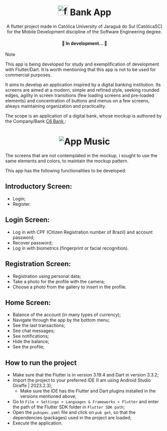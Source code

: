 <h1 align="center">
<img width="32" height="32" src="https://img.icons8.com/color/48/flutter.png" alt="flutter"/> Bank App
</h1>

<p align="center"> A flutter project made in Católica University of Jaraguá do Sul (CatólicaSC) for the Mobile Development discipline of the Software Engineering degree.</p>

<h4 align="center"> 
	🚧 In development... 🚧
</h4>

> [!NOTE]
>This app is being developed for study and exemplification of development with Flutter/Dart. It is worth mentioning that this app is not to be used for commercial purposes.

It aims to develop an application inspired by a digital banking institution. Its screens are aimed at a modern, simple and refined style, seeking rounded edges, agility in screen transitions (few loading screens and pre-loaded elements) and concentration of buttons and menus on a few screens, always maintaining organization and practicality.

The scope is an application of a digital bank, whose mockup is authored by the Company/Bank <a href="https://www.c6bank.com.br/"  target="_blank"> C6 Bank </a>:
<h1 align="center">
    <img alt="App Music" title="#AppMusic" src="https://passageirodeprimeira.com/wp-content/uploads/2022/11/passageirodeprimeira.com-img-9450-323x700.jpg" />
</h1>

The screens that are not contemplated in the mockup, i sought to use the same elements and colors, to maintain the mockup pattern.

This app has the following functionalities to be developed:

## Introductory Screen:
- Login;
- Register.
  
## Login Screen:
- Log in with CPF (Citizen Registration number of Brazil) and account password;
- Recover password;
- Log in with biometrics (fingerprint or facial recognition).

## Registration Screen:
- Registration using personal data;
- Take a photo for the profile with the camera;
- Choose a photo from the gallery to insert in the profile.

## Home Screen:
- Balance of the account (in many types of currency);
- Navigate through the app by the bottom menu;
- See the last transactions;
- See chat messages;
- See notifications;
- Hide the balance;
- See the profile;

## How to run the project

- Make sure that the Flutter is in version 3.19.4 and Dart in version 3.3.2;
- Import the project to your preferred IDE (I am using Android Studio Giraffe | 2023.2.3);
  - Make sure the IDE has the Flutter and Dart plugins installed in the versions mentioned above;
- Go to `File > Settings > Languages & Frameworks > Flutter` and enter the path of the Flutter SDK folder in `Flutter SDK path`;
- Open the `pubspec.yaml` file and click on `pub get`, so that the dependencies (packages) used in the project are loaded;
- Execute the application.
